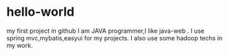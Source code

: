 # hello-world
my first project in github
I am JAVA programmer,I like java-web .
I use spring mvc,mybatis,easyui for my projects.
I also use some hadoop techs in my work.

